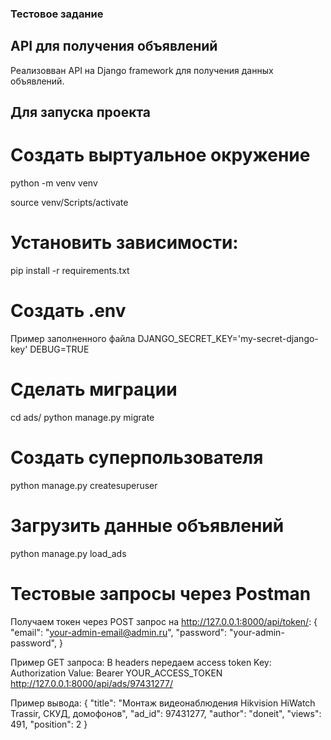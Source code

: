 ### Тестовое задание

## API для получения объявлений

Реализовван API на Django framework для получения данных объявлений.

## Для запуска проекта

# Создать выртуальное окружение

python -m venv venv

source venv/Scripts/activate

# Установить зависимости:

pip install -r requirements.txt

# Создать .env
Пример заполненного файла
DJANGO_SECRET_KEY='my-secret-django-key'
DEBUG=TRUE

# Сделать миграции
cd ads/
python manage.py migrate

# Создать суперпользователя

python manage.py createsuperuser

# Загрузить данные объявлений

python manage.py load_ads

# Тестовые запросы через Postman

Получаем токен через POST запрос на http://127.0.0.1:8000/api/token/:
{
    "email": "your-admin-email@admin.ru",
    "password": "your-admin-password",
}

Пример GET запроса:
В headers передаем access token
Key: Authorization
Value: Bearer YOUR_ACCESS_TOKEN
http://127.0.0.1:8000/api/ads/97431277/

Пример вывода:
{
    "title": "Монтаж видеонаблюдения Hikvision HiWatch Trassir, СКУД, домофонов",
    "ad_id": 97431277,
    "author": "doneit",
    "views": 491,
    "position": 2
}
